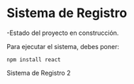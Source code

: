 <h1>Sistema de Registro</h1>

-Estado del proyecto en construcción.

Para ejecutar el sistema, debes poner:

```npm install react ```

Sistema de Registro 2
